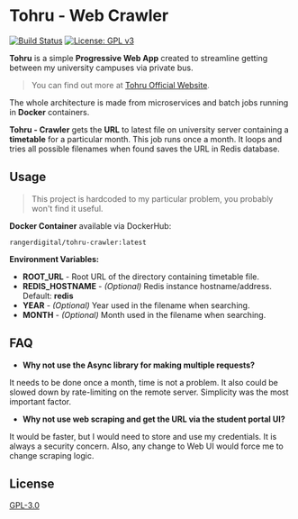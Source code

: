 # Tohru - Web Crawler
[![Build Status](https://drone.bednarski.dev/api/badges/RangerDigital/tohru-crawler/status.svg)](https://drone.bednarski.dev/RangerDigital/tohru-crawler)
[![License: GPL v3](https://img.shields.io/badge/License-GPLv3-blue.svg)](https://www.gnu.org/licenses/gpl-3.0)


**Tohru** is a simple **Progressive Web App** created to streamline getting between my university campuses via private bus.

>You can find out more at [Tohru Official Website](https://tohru.bednarski.dev).

The whole architecture is made from microservices and batch jobs running in **Docker** containers.

**Tohru - Crawler** gets the **URL** to latest file on university server containing a **timetable** for a particular month. This job runs once a month. It loops and tries all possible filenames when found saves the URL in Redis database.

## Usage

>This project is hardcoded to my particular problem, you probably won't find it useful.

**Docker Container** available via DockerHub:
```
rangerdigital/tohru-crawler:latest
```

**Environment Variables:**
- **ROOT_URL** - Root URL of the directory containing timetable file.
- **REDIS_HOSTNAME** - _(Optional)_ Redis instance hostname/address. Default: **redis**
- **YEAR** - _(Optional)_ Year used in the filename when searching.
- **MONTH** - _(Optional)_ Month used in the filename when searching.

## FAQ

- **Why not use the Async library for making multiple requests?**

It needs to be done once a month, time is not a problem. It also could be slowed down by rate-limiting on the remote server. Simplicity was the most important factor.

- **Why not use web scraping and get the URL via the student portal UI?**

It would be faster, but I would need to store and use my credentials. It is always a security concern. Also, any change to Web UI would force me to change scraping logic.


## License
[GPL-3.0](https://choosealicense.com/licenses/gpl-3.0/)
